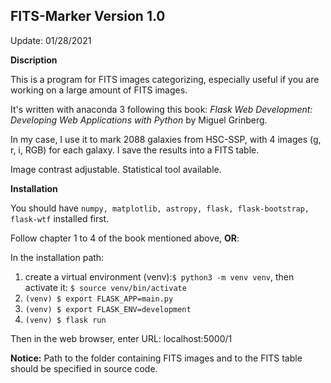 FITS-Marker Version 1.0  
-----------
Update: 01/28/2021

**Discription**

This is a program for FITS images categorizing, especially useful if you are working on a large amount of FITS images.

It's written with anaconda 3 following this book: *Flask Web Development: Developing Web Applications with Python* by Miguel Grinberg.

In my case, I use it to mark 2088 galaxies from HSC-SSP, with 4 images (g, r, i, RGB) for each galaxy. I save the results into a FITS table.

Image contrast adjustable. Statistical tool available.

**Installation**

You should have ```numpy, matplotlib, astropy, flask, flask-bootstrap, flask-wtf```  installed first.

Follow chapter 1 to 4 of the book mentioned above, **OR**:

In the installation path:
  1) create a virtual environment (venv):```$ python3 -m venv venv```, then activate it: ```$ source venv/bin/activate``` 
  2) ```(venv) $ export FLASK_APP=main.py```
  3) ```(venv) $ export FLASK_ENV=development```
  4) ```(venv) $ flask run```
  
Then in the web browser, enter URL: localhost:5000/1

**Notice:** Path to the folder containing FITS images and to the FITS table should be specified in source code. 
